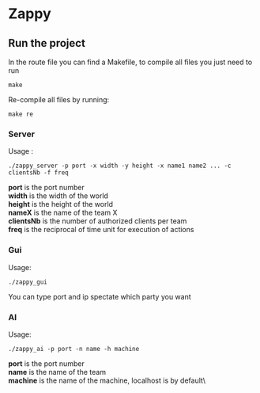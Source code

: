 # Zappy
## Run the project
In the route file you can find a Makefile, to compile all files you just need to run

    make 
Re-compile all files by running:
    
    make re

### Server

Usage : 
    
    ./zappy_server -p port -x width -y height -x name1 name2 ... -c clientsNb -f freq


<strong>port</strong> is the port number\
<strong>width</strong> is the width of the world\
<strong>height</strong> is the height of the world\
<strong>nameX</strong> is the name of the team X\
<strong>clientsNb</strong> is the number of authorized clients per team\
<strong>freq</strong> is the reciprocal of time unit for execution of actions


### Gui
Usage:

    ./zappy_gui
You can type port and ip spectate which party you want


### AI

Usage:

    ./zappy_ai -p port -n name -h machine

<strong>port</strong> is the port number\
<strong>name</strong> is the name of the team\
<strong>machine</strong> is the name of the machine, localhost is by default\